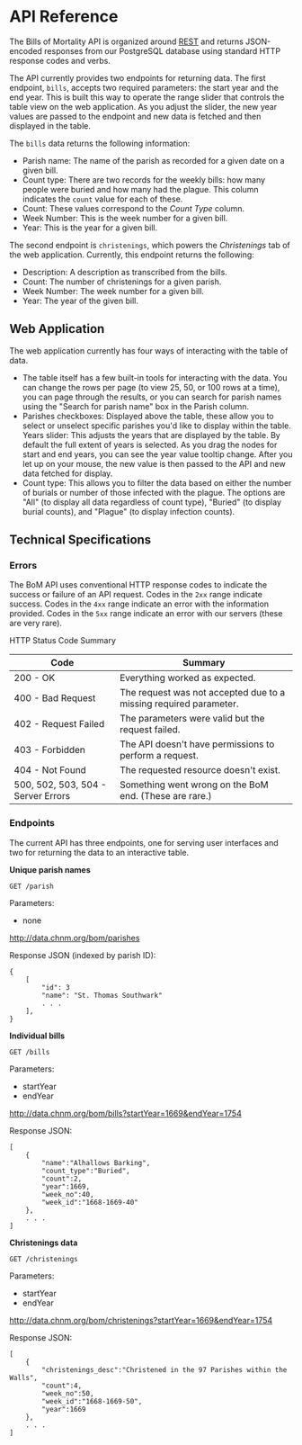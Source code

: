 # API Reference

The Bills of Mortality API is organized around [REST](https://en.wikipedia.org/wiki/Representational_state_transfer) and returns
JSON-encoded responses from our PostgreSQL database using standard HTTP
response codes and verbs. 

The API currently provides two endpoints for returning data. The first
endpoint, `bills`, accepts two required parameters: the start year and the end year. This is built this way to operate the range slider that controls the table view on the web application. As you adjust the slider, the new year values are passed to the endpoint and new data is fetched and then displayed in the table. 

The `bills` data returns the following information: 

- Parish name: The name of the parish as recorded for a given date on a given bill. 
- Count type: There are two records for the weekly bills: how many people were buried and how many had the plague. This column indicates the `count` value for each of these.
- Count: These values correspond to the *Count Type* column. 
- Week Number: This is the week number for a given bill.
- Year: This is the year for a given bill.

The second endpoint is `christenings`, which powers the *Christenings* tab of the web application. Currently, this endpoint returns the following: 

- Description: A description as transcribed from the bills.
- Count: The number of christenings for a given parish.
- Week Number: The week number for a given bill.
- Year: The year of the given bill.

## Web Application

The web application currently has four ways of interacting with the table of data. 

- The table itself has a few built-in tools for interacting with the data. You can change the rows per page (to view 25, 50, or 100 rows at a time), you can page through the results, or you can search for parish names using the "Search for parish name" box in the Parish column.
- Parishes checkboxes: Displayed above the table, these allow you to select or unselect specific parishes you'd like to display within the table. 
Years slider: This adjusts the years that are displayed by the table. By default the full extent of years is selected. As you drag the nodes for start and end years, you can see the year value tooltip change. After you let up on your mouse, the new value is then passed to the API and new data fetched for display. 
- Count type: This allows you to filter the data based on either the number of burials or number of those infected with the plague. The options are "All" (to display all data regardless of count type), "Buried" (to display burial counts), and "Plague" (to display infection counts).

## Technical Specifications

### Errors

The BoM API uses conventional HTTP response codes to indicate the success or failure of an API request. Codes in the `2xx` range indicate success. Codes in the `4xx` range indicate an error with the information provided. Codes in the `5xx` range indicate an error with our servers (these are very rare). 

HTTP Status Code Summary 

| Code  | Summary |
| ----- | ------- |
| 200 - OK | Everything worked as expected. |
| 400 - Bad Request | The request was not accepted due to a missing required parameter. |
| 402 - Request Failed | The parameters were valid but the request failed.
| 403 - Forbidden | The API doesn't have permissions to perform a request. |
| 404 - Not Found | The requested resource doesn't exist. |
| 500, 502, 503, 504 - Server Errors | Something went wrong on the BoM end. (These are rare.) |

### Endpoints

The current API has three endpoints, one for serving user interfaces and two for returning the data to an interactive table.

**Unique parish names**

```
GET /parish
```

Parameters: 
- none

<http://data.chnm.org/bom/parishes>

Response JSON (indexed by parish ID):

```
{
    [
        "id": 3
        "name": "St. Thomas Southwark"
        . . .
    ],
}
```

**Individual bills**

```
GET /bills
```

Parameters: 
- startYear
- endYear

<http://data.chnm.org/bom/bills?startYear=1669&endYear=1754>

Response JSON: 

```
[
    {
        "name":"Alhallows Barking",
        "count_type":"Buried",
        "count":2,
        "year":1669,
        "week_no":40,
        "week_id":"1668-1669-40"
    },
    . . .
]
```

**Christenings data**

```
GET /christenings
```

Parameters: 
- startYear
- endYear

<http://data.chnm.org/bom/christenings?startYear=1669&endYear=1754>

Response JSON:

```
[
    {
        "christenings_desc":"Christened in the 97 Parishes within the Walls",
        "count":4,
        "week_no":50,
        "week_id":"1668-1669-50",
        "year":1669
    },
    . . .
]
```

